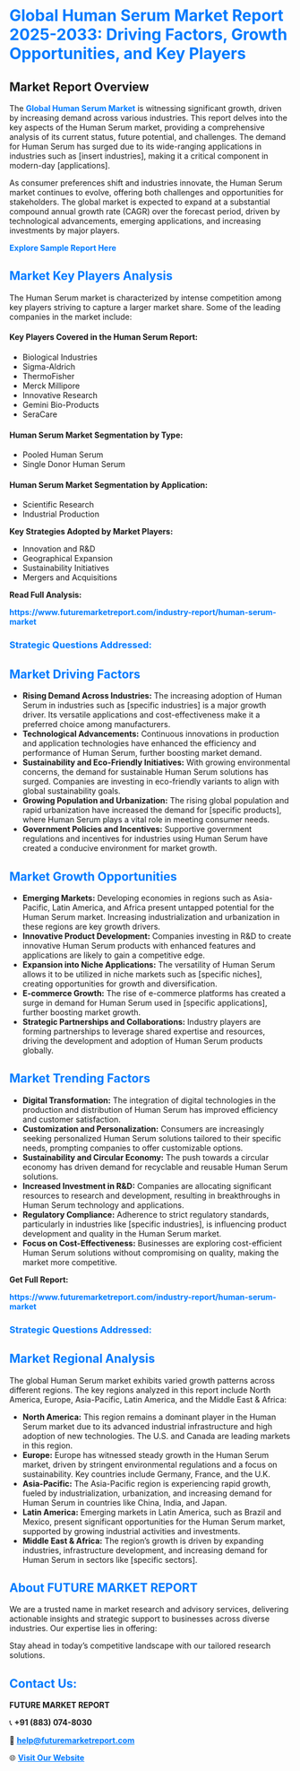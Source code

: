<h1 style="color: #007BFF;">Global Human Serum Market Report 2025-2033: Driving Factors, Growth Opportunities, and Key Players</h1>

<section id="overview">
<h2>Market Report Overview</h2>
<p>The <a href="https://www.futuremarketreport.com/industry-report/human-serum-market" style="color: #007BFF; text-decoration: none;"><strong>Global Human Serum Market</strong></a> is witnessing significant growth, driven by increasing demand across various industries. This report delves into the key aspects of the Human Serum market, providing a comprehensive analysis of its current status, future potential, and challenges. The demand for Human Serum has surged due to its wide-ranging applications in industries such as [insert industries], making it a critical component in modern-day [applications].</p>
<p>As consumer preferences shift and industries innovate, the Human Serum market continues to evolve, offering both challenges and opportunities for stakeholders. The global market is expected to expand at a substantial compound annual growth rate (CAGR) over the forecast period, driven by technological advancements, emerging applications, and increasing investments by major players.</p>
</section>

<section id="overview">
<p><a href="https://www.futuremarketreport.com/request-sample/reportId=90515" style="color: #007BFF; text-decoration: none;"><strong>Explore Sample Report Here</strong></a></p>
</section>

<section id="key-players">
<h2 style="color: #007BFF;">Market Key Players Analysis</h2>
<p>The Human Serum market is characterized by intense competition among key players striving to capture a larger market share. Some of the leading companies in the market include:</p>
<h4>Key Players Covered in the Human Serum Report:</h4>
<ul><li>Biological Industries</li><li>Sigma-Aldrich</li><li>ThermoFisher</li><li>Merck Millipore</li><li>Innovative Research</li><li>Gemini Bio-Products</li><li>SeraCare</li></ul>
<h4>Human Serum Market Segmentation by Type:</h4>
<ul><li>Pooled Human Serum</li><li>Single Donor Human Serum</li></ul>

<h4>Human Serum Market Segmentation by Application:</h4>
<ul><li>Scientific Research</li><li>Industrial Production</li></ul>
<p><strong>Key Strategies Adopted by Market Players:</strong></p>
<ul>
<li>Innovation and R&D</li>
<li>Geographical Expansion</li>
<li>Sustainability Initiatives</li>
<li>Mergers and Acquisitions</li>
</ul>
</section>

<section>
<p><strong>Read Full Analysis: </strong></p><a href="https://www.futuremarketreport.com/industry-report/human-serum-market" style="color: #007BFF; text-decoration: none;"><strong>https://www.futuremarketreport.com/industry-report/human-serum-market</strong></a>
<h3 style="color: #007BFF;">Strategic Questions Addressed:</h3>
</section>

<section id="driving-factors">
<h2 style="color: #007BFF;">Market Driving Factors</h2>
<ul>
<li><strong>Rising Demand Across Industries:</strong> The increasing adoption of Human Serum in industries such as [specific industries] is a major growth driver. Its versatile applications and cost-effectiveness make it a preferred choice among manufacturers.</li>
<li><strong>Technological Advancements:</strong> Continuous innovations in production and application technologies have enhanced the efficiency and performance of Human Serum, further boosting market demand.</li>
<li><strong>Sustainability and Eco-Friendly Initiatives:</strong> With growing environmental concerns, the demand for sustainable Human Serum solutions has surged. Companies are investing in eco-friendly variants to align with global sustainability goals.</li>
<li><strong>Growing Population and Urbanization:</strong> The rising global population and rapid urbanization have increased the demand for [specific products], where Human Serum plays a vital role in meeting consumer needs.</li>
<li><strong>Government Policies and Incentives:</strong> Supportive government regulations and incentives for industries using Human Serum have created a conducive environment for market growth.</li>
</ul>
</section>

<section id="growth-opportunities">
<h2 style="color: #007BFF;">Market Growth Opportunities</h2>
<ul>
<li><strong>Emerging Markets:</strong> Developing economies in regions such as Asia-Pacific, Latin America, and Africa present untapped potential for the Human Serum market. Increasing industrialization and urbanization in these regions are key growth drivers.</li>
<li><strong>Innovative Product Development:</strong> Companies investing in R&D to create innovative Human Serum products with enhanced features and applications are likely to gain a competitive edge.</li>
<li><strong>Expansion into Niche Applications:</strong> The versatility of Human Serum allows it to be utilized in niche markets such as [specific niches], creating opportunities for growth and diversification.</li>
<li><strong>E-commerce Growth:</strong> The rise of e-commerce platforms has created a surge in demand for Human Serum used in [specific applications], further boosting market growth.</li>
<li><strong>Strategic Partnerships and Collaborations:</strong> Industry players are forming partnerships to leverage shared expertise and resources, driving the development and adoption of Human Serum products globally.</li>
</ul>
</section>

<section id="trending-factors">
<h2 style="color: #007BFF;">Market Trending Factors</h2>
<ul>
<li><strong>Digital Transformation:</strong> The integration of digital technologies in the production and distribution of Human Serum has improved efficiency and customer satisfaction.</li>
<li><strong>Customization and Personalization:</strong> Consumers are increasingly seeking personalized Human Serum solutions tailored to their specific needs, prompting companies to offer customizable options.</li>
<li><strong>Sustainability and Circular Economy:</strong> The push towards a circular economy has driven demand for recyclable and reusable Human Serum solutions.</li>
<li><strong>Increased Investment in R&D:</strong> Companies are allocating significant resources to research and development, resulting in breakthroughs in Human Serum technology and applications.</li>
<li><strong>Regulatory Compliance:</strong> Adherence to strict regulatory standards, particularly in industries like [specific industries], is influencing product development and quality in the Human Serum market.</li>
<li><strong>Focus on Cost-Effectiveness:</strong> Businesses are exploring cost-efficient Human Serum solutions without compromising on quality, making the market more competitive.</li>
</ul>
</section>

<section>
<p><strong>Get Full Report: </strong></p><a href="https://www.futuremarketreport.com/industry-report/human-serum-market" style="color: #007BFF; text-decoration: none;"><strong>https://www.futuremarketreport.com/industry-report/human-serum-market</strong></a>
<h3 style="color: #007BFF;">Strategic Questions Addressed:</h3>
</section>


<section id="regional-analysis">
<h2 style="color: #007BFF;">Market Regional Analysis</h2>
<p>The global Human Serum market exhibits varied growth patterns across different regions. The key regions analyzed in this report include North America, Europe, Asia-Pacific, Latin America, and the Middle East & Africa:</p>
<ul>
<li><strong>North America:</strong> This region remains a dominant player in the Human Serum market due to its advanced industrial infrastructure and high adoption of new technologies. The U.S. and Canada are leading markets in this region.</li>
<li><strong>Europe:</strong> Europe has witnessed steady growth in the Human Serum market, driven by stringent environmental regulations and a focus on sustainability. Key countries include Germany, France, and the U.K.</li>
<li><strong>Asia-Pacific:</strong> The Asia-Pacific region is experiencing rapid growth, fueled by industrialization, urbanization, and increasing demand for Human Serum in countries like China, India, and Japan.</li>
<li><strong>Latin America:</strong> Emerging markets in Latin America, such as Brazil and Mexico, present significant opportunities for the Human Serum market, supported by growing industrial activities and investments.</li>
<li><strong>Middle East & Africa:</strong> The region’s growth is driven by expanding industries, infrastructure development, and increasing demand for Human Serum in sectors like [specific sectors].</li>
</ul>
</section>

<footer>
<h2 style="color: #007BFF;">About FUTURE MARKET REPORT</h2>
<p>We are a trusted name in market research and advisory services, delivering actionable insights and strategic support to businesses across diverse industries. Our expertise lies in offering:</p>

<p>Stay ahead in today’s competitive landscape with our tailored research solutions.</p>

<h2 style="color: #007BFF;">Contact Us:</h2>
<p><strong>FUTURE MARKET REPORT</strong></p>
<p>📞 <strong>+91 (883) 074-8030</strong></p>
<p>📧 <strong><a href="mailto:help@futuremarketreport.com" style="color: #007BFF;">help@futuremarketreport.com</a></strong></p>
<p>🌐 <strong><a href="https://www.futuremarketreport.com/" style="color: #007BFF;">Visit Our Website</a></strong></p>
</footer>